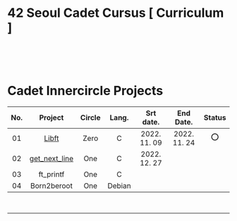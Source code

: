 
# 42 Seoul Cadet Cursus [ Curriculum ]

</br></br></br>
# Cadet Innercircle Projects


|No.|Project|Circle|Lang.|Srt date.|End Date.|Status|
|:-:|:-:|:-:|:-:|:-:|:-:|:-:|
|01|[Libft](https://github.com/h-beeen/42cursus/tree/master/libft)|Zero|C|2022. 11. 09|2022. 11. 24|:o:|
|02|[get_next_line](https://github.com/h-beeen/42cursus/tree/master/get_next_line)|One|C|2022. 12. 27|||
|03|ft_printf|One|C||||
|04|Born2beroot|One|Debian||||
</br>

---